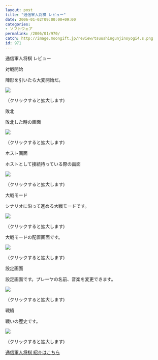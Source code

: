 ```yaml
---
layout: post
title: "通信軍人将棋 レビュー"
date: 2006-01-02T09:00:00+09:00
categories:
- ソフトウェア
permalink: /2006/01/970/
catch: http://image.moongift.jp/review/tsuushingunjinsyogi4.s.png
id: 971
---
```

通信軍人将棋 レビュー  
<!--more-->

対戦開始

  

陣形を引いたら大変開始だ。

  

[![](http://image.moongift.jp/review/tsuushingunjinsyogi1.s.png)](http://image.moongift.jp/review/tsuushingunjinsyogi1.png)  
  
（クリックすると拡大します)

  

敗北

  

敗北した時の画面

  

[![](http://image.moongift.jp/review/tsuushingunjinsyogi2.s.png)](http://image.moongift.jp/review/tsuushingunjinsyogi2.png)  
  
（クリックすると拡大します)

  

ホスト画面

  

ホストとして接続待っている際の画面

  

[![](http://image.moongift.jp/review/tsuushingunjinsyogi3.s.png)](http://image.moongift.jp/review/tsuushingunjinsyogi3.png)  
  
（クリックすると拡大します)

  

大戦モード

  

シナリオに沿って進める大戦モードです。

  

[![](http://image.moongift.jp/review/tsuushingunjinsyogi4.s.png)](http://image.moongift.jp/review/tsuushingunjinsyogi4.png)  
  
（クリックすると拡大します)

  

大戦モードの配置画面です。

  

[![](http://image.moongift.jp/review/tsuushingunjinsyogi5.s.png)](http://image.moongift.jp/review/tsuushingunjinsyogi5.png)  
  
（クリックすると拡大します)

  

設定画面

  

設定画面です。プレーヤの名前、音楽を変更できます。

  

[![](http://image.moongift.jp/review/tsuushingunjinsyogi6.s.png)](http://image.moongift.jp/review/tsuushingunjinsyogi6.png)  
  
（クリックすると拡大します)

  

戦績

  

戦いの歴史です。

  

[![](http://image.moongift.jp/review/tsuushingunjinsyogi7.s.png)](http://image.moongift.jp/review/tsuushingunjinsyogi7.png)  
  
（クリックすると拡大します)

  

[通信軍人将棋 紹介はこちら](http://fw.moongift.jp/intro/i-954.html)


